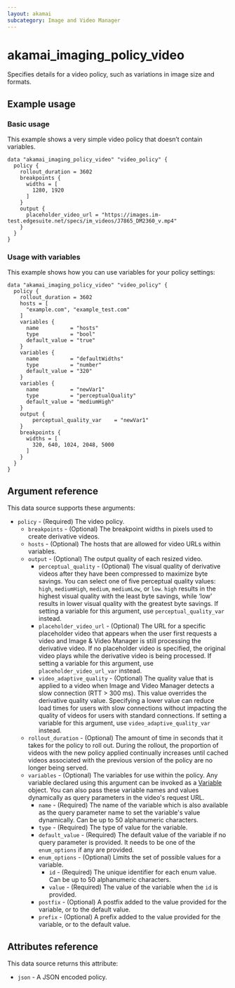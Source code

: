 ```yaml
---
layout: akamai
subcategory: Image and Video Manager
---
```


# akamai_imaging_policy_video

Specifies details for a video policy, such as variations in image size and formats.

## Example usage

### Basic usage

This example  shows a very simple video policy that doesn’t contain variables.

```hcl
data "akamai_imaging_policy_video" "video_policy" {
  policy {
    rollout_duration = 3602
    breakpoints {
      widths = [
        1280, 1920
      ]
    }
    output {
      placeholder_video_url = "https://images.im-test.edgesuite.net/specs/im_videos/J7865_DM2360_v.mp4"
    }
  }
}
```

### Usage with variables

This example shows how you can use variables for your policy settings:

```hcl
data "akamai_imaging_policy_video" "video_policy" {
  policy {
    rollout_duration = 3602
    hosts = [
      "example.com", "example_test.com"
    ]
    variables {
      name          = "hosts"
      type          = "bool"
      default_value = "true"
    }
    variables {
      name          = "defaultWidths"
      type          = "number"
      default_value = "320"
    }
    variables {
      name          = "newVar1"
      type          = "perceptualQuality"
      default_value = "mediumHigh"
    }
    output {
        perceptual_quality_var    = "newVar1"
    }
    breakpoints {
      widths = [
        320, 640, 1024, 2048, 5000
      ]
    }
  }
}
```


## Argument reference

This data source supports these arguments:

* `policy` - (Required) The video policy.
    * `breakpoints` - (Optional) The breakpoint widths in pixels used to create derivative videos.
    * `hosts` - (Optional) The hosts that are allowed for video URLs within variables.
    * `output` - (Optional) The output quality of each resized video.
        * `perceptual_quality` - (Optional) The visual quality of derivative videos after they have been compressed to maximize byte savings. You can select one of five perceptual quality values: `high`, `mediumHigh`, `medium`, `mediumLow`, or `low`. `high` results in the highest visual quality with the least byte savings, while ‘low’ results in lower visual quality with the greatest byte savings. If setting a variable for this argument, use `perceptual_quality_var` instead.
        * `placeholder_video_url` - (Optional) The URL for a specific placeholder video that appears when the user first requests a video and Image & Video Manager is still processing the derivative video. If no placeholder video is specified, the original video plays while the derivative video is being processed. If setting a variable for this argument, use `placeholder_video_url_var` instead.
        * `video_adaptive_quality` - (Optional) The quality value that is applied to a video when Image and Video Manager detects a slow connection (RTT > 300 ms). This value overrides the derivative quality value. Specifying a lower value can reduce load times for users with slow connections without impacting the quality of videos for users with standard connections. If setting a variable for this argument, use `video_adaptive_quality_var` instead.
    * `rollout_duration` - (Optional) The amount of time in seconds that it takes for the policy to roll out. During the rollout, the proportion of videos with the new policy applied continually increases until cached videos associated with the previous version of the policy are no longer being served.  
    * `variables` - (Optional) The variables for use within the policy. Any variable declared using this argument can be invoked as a [Variable](#variable) object. You can also pass these variable names and values dynamically as query parameters in the video's request URL.
        * `name` - (Required) The name of the variable which is also available as the query parameter name to set the variable's value dynamically. Can be up to 50 alphanumeric characters.
        * `type` - (Required) The type of value for the variable.
        * `default_value` - (Required) The default value of the variable if no query parameter is provided. It needs to be one of the `enum_options` if any are provided.
        * `enum_options` - (Optional) Limits the set of possible values for a variable.
            * `id` - (Required) The unique identifier for each enum value. Can be up to 50 alphanumeric characters.
            * `value` - (Required) The value of the variable when the `id` is provided.
        * `postfix` - (Optional) A postfix added to the value provided for the variable, or to the default value.
        * `prefix` - (Optional) A prefix added to the value provided for the variable, or to the default value.

## Attributes reference

This data source returns this attribute:

* `json` - A JSON encoded policy.
